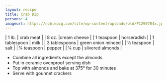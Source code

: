 ```yaml
---
layout: recipe
title: Crab Dip
persons: 4
imageurl: https://noblepig.com/site/wp-content/uploads/old/P1290704x.jpg
---
```

<!-- Ingredients -->

| 1 lb. | crab meat |
| 8 oz. |cream cheese |
| 1 teaspoon | horseradish |
| 1 tablespoon | milk |
| 3 tablespoons | green onion minced |
| 1⁄2 teaspoon | salt |
| 1⁄4 teaspoon | pepper |
| 1⁄4 cup | slivered almonds |

<!-- split -->
<!-- Steps -->
* Combine all ingredients except the almonds
* Put in ceramic ovenproof serving dish
* Top with almonds and bake at 375° for 30 minutes
* Serve with gounnet crackers


<!-- |2 cups|whole almonds blanched|
|3 tablespoons|peanut oil|
|1⁄4 cup plus I tbs. sugar 11⁄4 teaspoons salt 
11⁄4 teaspoons cumin 
1 teaspoon hot pepper flakes 1 tablespoon sugar  -->